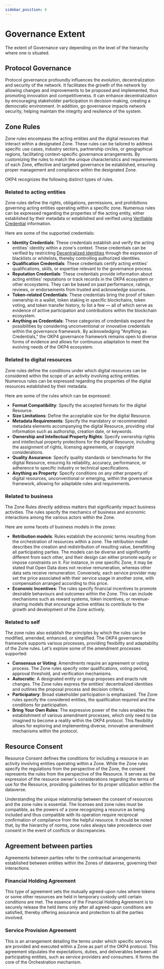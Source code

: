 ```yaml
---
sidebar_position: 6
---
```


# Governance Extent

The extent of Governance vary depending on the level of the hierarchy where one is situated.

## Protocol Governance

Protocol governance profoundly influences the evolution, decentralization and security of the network. It facilitates the growth of the network by allowing changes and improvements to be proposed and implemented, thus promoting innovation and competitiveness. It can enhance decentralization by encouraging stakeholder participation in decision-making, creating a democratic environment. In addition, go governance impacts network security, helping maintain the integrity and resilience of the system.

## Zone Rules

Zone rules encompass the acting entities and the digital resources that interact within a designated Zone. These rules can be tailored to address specific use cases, industry sectors, partnership circles, or geographical regions, facilitating context-specific governance arrangements. By customizing the rules to match the unique characteristics and requirements of each Zone, effective and targeted governance be established, ensuring proper management and compliance within the designated Zone.

OKP4 recognizes the following distinct types of rules.

### Related to acting entities

Zone rules define the rights, obligations, permissions, and prohibitions governing acting entities operating within a specific zone. Numerous rules can be expressed regarding the properties of the acting entity, either established by their metadata or established and verified using [Verifiable Credential](https://www.w3.org/TR/vc-data-model/) information.

Here are some of the supported credentials:

- **Identity Credentials**: These credentials establish and verify the acting entities' identity within a zone's context. These credentials can be verified by restricting [Decentralized Identities](https://www.w3.org/TR/did-core/) through the expression of blacklists or whitelists, thereby controlling authorized identities.
- **Qualification Credentials**: These credentials certify acting entities' qualifications, skills, or expertise relevant to the governance process.
- **Reputation Credentials**: These credentials provide information about acting entities' reputations or track records in the OKP4 ecosystem or other ecosystems. They can be based on past performance, ratings, reviews, or endorsements from trusted and acknowledge sources.
- **Token-related Credentials**: These credentials bring the proof of token ownership in a wallet, token staking in specific blockchains, token voting, and token transfer history, to list a few — all of which serve as evidence of active participation and contributions within the blockchain ecosystem.
- **Anything as Credentials**: These categories of credentials expand the possibilities by considering unconventional or innovative credentials within the governance framework. By acknowledging "Anything as Credentials," the OKP4 governance framework remains open to diverse forms of evidence and allows for continuous adaptation to meet the evolving needs of the OKP4 ecosystem.

### Related to digital resources

Zone rules define the conditions under which digital resources can be considered within the scope of an activity involving acting entities. Numerous rules can be expressed regarding the properties of the digital resources established by their metadata.

Here are some of the rules which can be expressed:

- **Format Compatibility**: Specify the accepted formats for the digital Resource.
- **Size Limitations**: Define the acceptable size for the digital Resource.
- **Metadata Requirements**: Specify the mandatory or recommended metadata elements accompanying the digital Resource, providing vital information such as authorship, creation date, or keywords.
- **Ownership and Intellectual Property Rights**: Specify ownership rights and intellectual property protections for the digital Resource, including the assignment of rights, licensing agreements, or copyright considerations.
- **Quality Assurance**: Specify quality standards or benchmarks for the digital Resource, ensuring its reliability, accuracy, performance, or adherence to specific industry or technical specifications.
- **Anything as Property**: Specify conditions on any other property of digital resources, unconventional or emerging, within the governance framework, allowing for adaptable rules and requirements.

### Related to business

The Zone Rules directly address matters that significantly impact business activities. The rules specify the mechanics of business and economic interactions among the various actors within the Zone.

Here are some facets of business models in the zones:

- **Retribution models**: Rules establish the economic terms resulting from the orchestration of resources within a zone. The retribution model describes the creation and redistribution of resulting value, benefitting all participating parties. The models can be diverse and significantly different from each other, and their design can either promote equity or impose constraints on it. For instance, in one specific Zone, it may be stated that Open Data does not receive remuneration, whereas other data sets receive remuneration. Conversely, each service provider may set the price associated with their service usage in another zone, with compensation arranged according to this price.
- **Economic Incentives**: The rules specify financial incentives to promote desirable behaviours and outcomes within the Zone. This can include mechanisms such as reward systems, token incentives, or revenue-sharing models that encourage active entities to contribute to the growth and development of the Zone actively.

### Related to self

The zone rules also establish the principles by which the rules can be modified, amended, enhanced, or simplified. The OKP4 governance framework supports various processes, providing flexibility and adaptability of the Zone rules. Let's explore some of the amendment processes supported:

- **Consensus or Voting**: Amendments require an agreement or voting process. The Zone rules specify voter qualifications, voting period, approval threshold, and verification mechanisms.
- **Autocratic**: A designated entity or group proposes and enacts rule changes. The Zone rules express the entities' decentralized identities and outlines the proposal process and decision criteria.
- **Participatory**: Broad stakeholder participation is emphasized. The Zone rules specify the considered entities, the qualification required and the conditions for participation.
- **Bring Your Own Rules**: The expressive power of the rules enables the establishment of various amendment processes, which only need to be imagined to become a reality within the OKP4 protocol. This flexibility allows for exploring and implementing diverse, innovative amendment mechanisms within the protocol.

## Resource Consent

Resource Consent defines the conditions for including a resource in an activity involving entities operating within a Zone. While the Zone rules specify the regulations from the perspective of the Zone, the consent represents the rules from the perspective of the Resource. It serves as the expression of the resource owner's considerations regarding the terms of use for the Resource, providing guidelines for its proper utilization within the dataverse.

Understanding the unique relationship between the consent of resources and the zone rules is essential. The licenses and zone rules must be compatible, as the powers of a zone recognizing a resource as being included and thus compatible with its operation require reciprocal confirmation of compliance from the helpful resource. It should be noted that, by the hierarchy of norms, zone rules always take precedence over consent in the event of conflicts or discrepancies.

## Agreement between parties

Agreements between parties refer to the contractual arrangements established between entities within the Zones of dataverse, governing their interactions.

### Financial Holding Agreement

This type of agreement sets the mutually agreed-upon rules where tokens or some other resources are held in temporary custody until certain conditions are met. The essence of the Financial Holding Agreement is to securely release the held items only after all agreed-upon conditions are satisfied, thereby offering assurance and protection to all the parties involved.

### Service Provision Agreement

This is an arrangement detailing the terms under which specific services are provided and executed within a Zone as part of the OKP4 protocol. This agreement stipulates the expectations, duties, and deliverables between all participating entities, such as service providers and consumers. It forms the core of the Orchestration mechanism.

